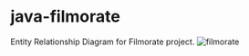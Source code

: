 # java-filmorate
Entity Relationship Diagram for Filmorate project.
![filmorate](https://user-images.githubusercontent.com/48589615/174447786-9fd663f5-4b49-478d-9903-9b95ad92538a.jpg)

